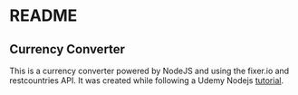 # README

## Currency Converter

This is a currency converter powered by NodeJS and using the fixer.io and restcountries API. It was created while following a Udemy Nodejs [tutorial](https://www.udemy.com/the-complete-nodejs-developer-course-2/learn/v4).
